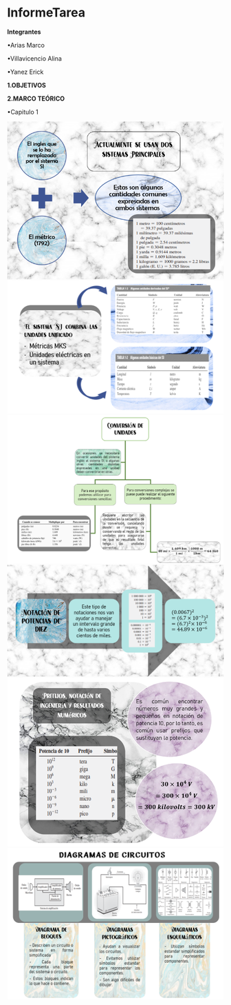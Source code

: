 # InformeTarea


**Integrantes**

•Arias Marco

•Villavicencio Alina

•Yanez Erick


**1.OBJETIVOS**






**2.MARCO TEÓRICO**

•Capitulo 1

![](https://github.com/erickyanez1/IMAGENES-DEBER-1/blob/main/mapa1_cap1.png)
![](https://github.com/erickyanez1/IMAGENES-DEBER-1/blob/main/mapa2_cap1.png)
![](https://github.com/erickyanez1/IMAGENES-DEBER-1/blob/main/mapa3_cap1.png)
![](https://github.com/erickyanez1/IMAGENES-DEBER-1/blob/main/mapa4_cap1.png)
![](https://github.com/erickyanez1/IMAGENES-DEBER-1/blob/main/mapa5_cap1.png)
![](https://github.com/erickyanez1/IMAGENES-DEBER-1/blob/main/mapa6_cap1.png)




